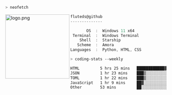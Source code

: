 ```zsh
> neofetch
```

<!--img align="left" src="https://github.com/fluteds.png" alt="logo.png" width="200"/>-->
<img align="left" src="https://external-content.duckduckgo.com/iu/?u=https%3A%2F%2F78.media.tumblr.com%2F975fca5f82161b190efdcaa05ffbd4ec%2Ftumblr_p6q6m9TJF01x3p3jmo1_500.png&f=1&nofb=1" alt="logo.png" width="200"/>

```csharp
fluteds@github
--------------

       OS  :  Windows 11 x64
 Terminal  :  Windows Terminal
    Shell  :  Starship
   Scheme  :  Amora
Languages  :  Python, HTML, CSS
```

```zsh
> coding-stats --weekly
```

<!--START_SECTION:waka-->

```txt
HTML         5 hrs 25 mins   ████████████▓░░░░░░░░░░░░   50.68 %
JSON         1 hr 23 mins    ███▒░░░░░░░░░░░░░░░░░░░░░   13.02 %
TOML         1 hr 22 mins    ███▒░░░░░░░░░░░░░░░░░░░░░   12.77 %
JavaScript   1 hr 9 mins     ██▓░░░░░░░░░░░░░░░░░░░░░░   10.82 %
Other        53 mins         ██░░░░░░░░░░░░░░░░░░░░░░░   08.36 %
```

<!--END_SECTION:waka-->
